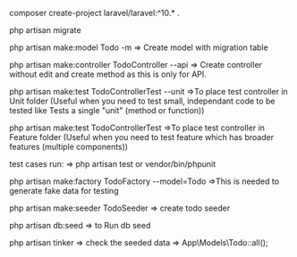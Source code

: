 composer create-project laravel/laravel:^10.* .

php artisan migrate

php artisan make:model Todo -m
=> Create model with migration table

php artisan make:controller TodoController --api
=> Create controller without edit and create method as this is only for API.

php artisan make:test TodoControllerTest --unit
=>To place test controller in Unit folder (Useful when you need to test small, independant code to be tested like Tests a single "unit" (method or function))

php artisan make:test TodoControllerTest
=>To place test controller in Feature folder (Useful when you need to test feature which has broader features (multiple components))

test cases run:
=> php artisan test   or vendor/bin/phpunit

php artisan make:factory TodoFactory --model=Todo
=>This is needed to generate fake data for testing

php artisan make:seeder TodoSeeder
=> create todo seeder

php artisan db:seed
=> to Run db seed

php artisan tinker
=> check the seeded data => App\Models\Todo::all();

